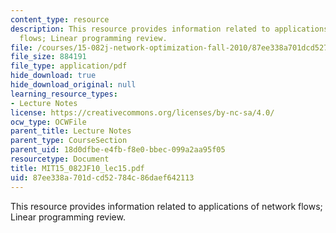 ```yaml
---
content_type: resource
description: This resource provides information related to applications of network
  flows; Linear programming review.
file: /courses/15-082j-network-optimization-fall-2010/87ee338a701dcd52784c86daef642113_MIT15_082JF10_lec15.pdf
file_size: 884191
file_type: application/pdf
hide_download: true
hide_download_original: null
learning_resource_types:
- Lecture Notes
license: https://creativecommons.org/licenses/by-nc-sa/4.0/
ocw_type: OCWFile
parent_title: Lecture Notes
parent_type: CourseSection
parent_uid: 18d0dfbe-e4fb-f8e0-bbec-099a2aa95f05
resourcetype: Document
title: MIT15_082JF10_lec15.pdf
uid: 87ee338a-701d-cd52-784c-86daef642113
---
```

This resource provides information related to applications of network flows; Linear programming review.